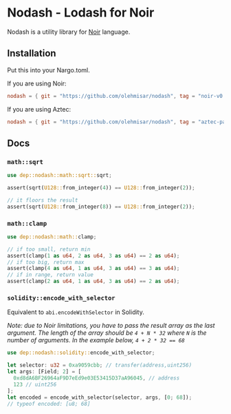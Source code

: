 # Nodash - Lodash for Noir

Nodash is a utility library for [Noir](https://github.com/noir-lang/noir) language.

## Installation

Put this into your Nargo.toml.

If you are using Noir:

```toml
nodash = { git = "https://github.com/olehmisar/nodash", tag = "noir-v0.30.0" }
```

If you are using Aztec:

```toml
nodash = { git = "https://github.com/olehmisar/nodash", tag = "aztec-packages-v0.44.0" }
```

## Docs

### `math::sqrt`

```rs
use dep::nodash::math::sqrt::sqrt;

assert(sqrt(U128::from_integer(4)) == U128::from_integer(2));

// it floors the result
assert(sqrt(U128::from_integer(8)) == U128::from_integer(2));
```

### `math::clamp`

```rs
use dep::nodash::math::clamp;

// if too small, return min
assert(clamp(1 as u64, 2 as u64, 3 as u64) == 2 as u64);
// if too big, return max
assert(clamp(4 as u64, 1 as u64, 3 as u64) == 3 as u64);
// if in range, return value
assert(clamp(2 as u64, 1 as u64, 3 as u64) == 2 as u64);
```

### `solidity::encode_with_selector`

Equivalent to `abi.encodeWithSelector` in Solidity.

_Note: due to Noir limitations, you have to pass the result array as the last argument. The length of the array should be `4 + N * 32` where `N` is the number of arguments. In the example below, `4 + 2 * 32 == 68`_

```rs
use dep::nodash::solidity::encode_with_selector;

let selector: u32 = 0xa9059cbb; // transfer(address,uint256)
let args: [Field; 2] = [
  0xd8dA6BF26964aF9D7eEd9e03E53415D37aA96045, // address
  123 // uint256
];
let encoded = encode_with_selector(selector, args, [0; 68]);
// typeof encoded: [u8; 68]
```
